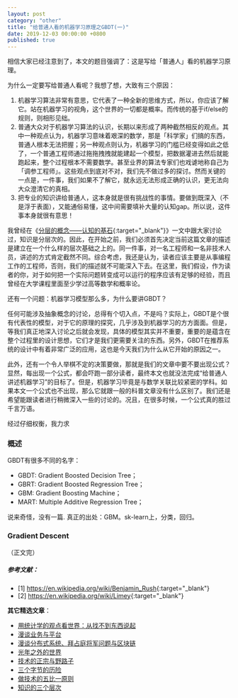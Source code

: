 ```yaml
---
layout: post
category: "other"
title: "给普通人看的机器学习原理之GBDT(一)"
date: 2019-12-03 00:00:00 +0800
published: true
---
```


相信大家已经注意到了，本文的题目强调了：这是写给「普通人」看的机器学习原理。

为什么一定要写给普通人看呢？我想了想，大致有三个原因：

<!--more-->

1. 机器学习算法非常有意思，它代表了一种全新的思维方式，所以，你应该了解它。站在机器学习的视角，这个世界的一切都是概率。而传统的基于if/else的规则，则相形见绌。
2. 普通大众对于机器学习算法的认识，长期以来形成了两种截然相反的观点。其中一种观点认为，机器学习意味着艰深的数学，那是「科学家」们搞的东西，普通人根本无法把握；另一种观点则认为，机器学习的门槛已经变得如此之低了，一个普通工程师通过拖拖拽拽就能建起一个模型，把数据灌进去然后就能跑起来，整个过程根本不需要数学。甚至业界的算法专家们也戏谑地称自己为「调参工程师」。这些观点到底对不对，我们先不做过多的探讨。然而关键的一点是，一件事，我们如果不了解它，就永远无法形成正确的认识，更无法向大众澄清它的真相。
3. 把专业的知识讲给普通人，这本身就是很有挑战性的事情。要做到既深入（不是浮于表面），又能通俗易懂，这中间需要填补大量的认知gap。所以说，这件事本身就很有意思！

我曾经在《[分层的概念——认知的基石](https://mp.weixin.qq.com/s/yLdRuhIWfLOnLPJSDocEhQ){:target="_blank"}》一文中跟大家讨论过，知识是分层次的。因此，在开始之前，我们必须首先决定当前这篇文章的描述是建立在一个什么样的层次基础之上的。同一件事，对一名工程师和一名非技术人员，讲述的方式肯定截然不同。综合考虑，我还是认为，读者应该主要是从事编程工作的工程师，否则，我们的描述就不可能深入下去。在这里，我们假设，作为读者的你，对于如何把一个实际问题转变成可以运行的程序应该有足够的经验，而且曾经在大学课程里面至少学过高等数学和概率论。

还有一个问题：机器学习模型那么多，为什么要讲GBDT？

任何可能涉及抽象概念的讨论，总得有个切入点，不是吗？实际上，GBDT是个很有代表性的模型，对于它的原理的探究，几乎涉及到机器学习的方方面面。但是，等我们真正地深入讨论之后就会发现，具体的模型其实并不重要，重要的是蕴含在整个过程里的设计思想，它们才是我们更需要关注的东西。另外，GBDT在推荐系统的设计中有着非常广泛的应用，这也是今天我们为什么从它开始的原因之一。

此外，还有一个令人举棋不定的决策要做，那就是我们的文章中要不要出现公式？显然，每出现一个公式，都会吓跑一部分读者，最终本文也就没法完成“给普通人讲述机器学习”的目标了。但是，机器学习毕竟是与数学关联比较紧密的学科。如果本文一个公式也不出现，那么它就跟一般的科普文章没有什么区别了。我们还是希望能跟读者进行稍微深入一些的讨论的。况且，在很多时候，一个公式真的胜过千言万语。

经过仔细权衡，我力求

### 概述

GBDT有很多不同的名字：
* GBDT: Gradient Boosted Decision Tree；
* GBRT: Gradient Boosted Regression Tree；
* GBM: Gradient Boosting Machine；
* MART: Multiple Additive Regression Tree；

说来奇怪，没有一篇. 真正的出处：GBM。sk-learn上，分类，回归。

### Gradient Descent


（正文完）

##### 参考文献：

* [1] <https://en.wikipedia.org/wiki/Benjamin_Rush>{:target="_blank"}
* [2] <https://en.wikipedia.org/wiki/Limey>{:target="_blank"}

**其它精选文章**：

* [用统计学的观点看世界：从找不到东西说起](https://mp.weixin.qq.com/s/W6hSnQPiZD1tKAou3YgDQQ)
* [漫谈业务与平台](https://mp.weixin.qq.com/s/gPE2XTqTHaN8Bg7NnfOoBw)
* [漫谈分布式系统、拜占庭将军问题与区块链](https://mp.weixin.qq.com/s?__biz=MzA4NTg1MjM0Mg==&mid=2657261626&idx=1&sn=6b32cc7a7a62bee303a8d1c4952d9031&chksm=844791e3b33018f595efabf6edbaa257dc6c5f7fe705e417b6fb7ac81cd94e48d384a694640f#rd)
* [光年之外的世界](https://mp.weixin.qq.com/s/zUgMSqI8QhhrQ_sy_zhzKg)
* [技术的正宗与野路子](https://mp.weixin.qq.com/s?__biz=MzA4NTg1MjM0Mg==&mid=2657261357&idx=1&sn=ebb11a1623e00ca8e6ad55c9ad6b2547#rd)
* [三个字节的历险](https://mp.weixin.qq.com/s?__biz=MzA4NTg1MjM0Mg==&mid=2657261541&idx=1&sn=2f1ea200389d82e7340a5b4103968d7f&chksm=84479e3cb330172a6b2285d4199822143ad05ef8e8c878b98d4ee4f857664c3d15f54e0aab50#rd)
* [做技术的五比一原则](https://mp.weixin.qq.com/s?__biz=MzA4NTg1MjM0Mg==&mid=2657261555&idx=1&sn=3662a2635ecf6f67185abfd697b1057c&chksm=84479e2ab330173cebe16826942b034daec79ded13ee4c03003d7bef262d4969ef0ffb1a0cfb#rd)
* [知识的三个层次](https://mp.weixin.qq.com/s?__biz=MzA4NTg1MjM0Mg==&mid=2657261491&idx=1&sn=cff9bcc4d4cc8c5e642309f7ac1dd5b3&chksm=84479e6ab330177c51bbf8178edc0a6f0a1d56bbeb997ab1cf07d5489336aa59748dea1b3bbc#rd)
